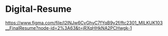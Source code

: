 # Digital-Resume
https://www.figma.com/file/l2lNJw6CvGhyC7fYqB9y2f/ftc2301_MILKUK103__FinalResume?node-id=2%3A63&t=jRXqHHkNA2PCHwgk-1
